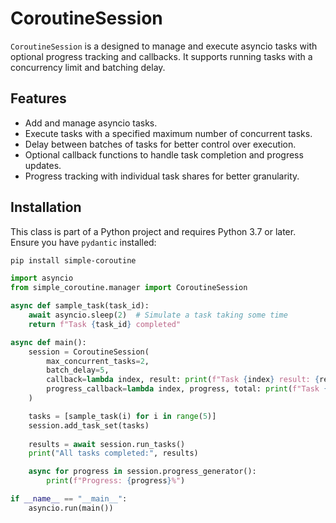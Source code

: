 # CoroutineSession

`CoroutineSession` is a designed to manage and execute asyncio tasks with optional progress tracking and callbacks. It supports running tasks with a concurrency limit and batching delay.

## Features

- Add and manage asyncio tasks.
- Execute tasks with a specified maximum number of concurrent tasks.
- Delay between batches of tasks for better control over execution.
- Optional callback functions to handle task completion and progress updates.
- Progress tracking with individual task shares for better granularity.

## Installation

This class is part of a Python project and requires Python 3.7 or later. Ensure you have `pydantic` installed:

```bash
pip install simple-coroutine
```

```python
import asyncio
from simple_coroutine.manager import CoroutineSession

async def sample_task(task_id):
    await asyncio.sleep(2)  # Simulate a task taking some time
    return f"Task {task_id} completed"

async def main():
    session = CoroutineSession(
        max_concurrent_tasks=2,
        batch_delay=5,
        callback=lambda index, result: print(f"Task {index} result: {result}"),
        progress_callback=lambda index, progress, total: print(f"Task {index} progress: {progress}, Total: {total}")
    )

    tasks = [sample_task(i) for i in range(5)]
    session.add_task_set(tasks)
    
    results = await session.run_tasks()
    print("All tasks completed:", results)

    async for progress in session.progress_generator():
        print(f"Progress: {progress}%")

if __name__ == "__main__":
    asyncio.run(main())
```